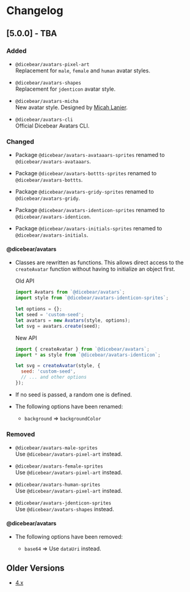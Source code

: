 # Changelog

## [5.0.0] - TBA

### Added

- `@dicebear/avatars-pixel-art`  
  Replacement for `male`, `female` and `human` avatar styles.

- `@dicebear/avatars-shapes`  
  Replacement for `jdenticon` avatar style.

- `@dicebear/avatars-micha`  
  New avatar style. Designed by [Micah Lanier](https://dribbble.com/micahlanier).

- `@dicebear/avatars-cli`  
  Official Dicebear Avatars CLI.

### Changed

- Package `@dicebear/avatars-avataaars-sprites` renamed to `@dicebear/avatars-avataaars`.

- Package `@dicebear/avatars-bottts-sprites` renamed to `@dicebear/avatars-bottts`.

- Package `@dicebear/avatars-gridy-sprites` renamed to `@dicebear/avatars-gridy`.

- Package `@dicebear/avatars-identicon-sprites` renamed to `@dicebear/avatars-identicon`.

- Package `@dicebear/avatars-initials-sprites` renamed to `@dicebear/avatars-initials`.

#### @dicebear/avatars

- Classes are rewritten as functions. This allows direct access to the `createAvatar` function without having to
  initialize an object first.

  Old API

  ```js
  import Avatars from `@dicebear/avatars`;
  import style from `@dicebear/avatars-identicon-sprites`;

  let options = {};
  let seed = 'custom-seed';
  let avatars = new Avatars(style, options);
  let svg = avatars.create(seed);
  ```

  New API

  ```js
  import { createAvatar } from `@dicebear/avatars`;
  import * as style from `@dicebear/avatars-identicon`;

  let svg = createAvatar(style, {
    seed: 'custom-seed',
    // ... and other options
  });
  ```

- If no seed is passed, a random one is defined.

- The following options have been renamed:

  - `background` => `backgroundColor`

### Removed

- `@dicebear/avatars-male-sprites`  
  Use `@dicebear/avatars-pixel-art` instead.

- `@dicebear/avatars-female-sprites`  
  Use `@dicebear/avatars-pixel-art` instead.

- `@dicebear/avatars-human-sprites`  
  Use `@dicebear/avatars-pixel-art` instead.

- `@dicebear/avatars-jdenticon-sprites`  
  Use `@dicebear/avatars-shapes` instead.

#### @dicebear/avatars

- The following options have been removed:

  - `base64` => Use `dataUri` instead.

## Older Versions

- [4.x](https://github.com/DiceBear/avatars/blob/v4/CHANGELOG.md)
